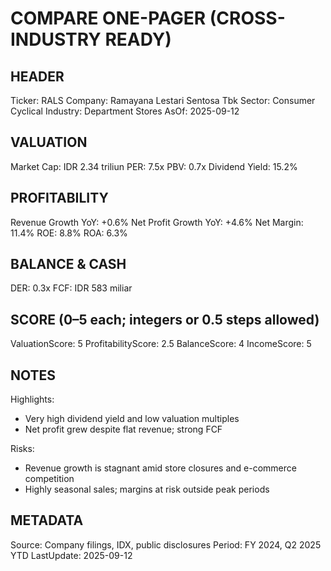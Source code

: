 # COMPARE ONE-PAGER (CROSS-INDUSTRY READY)

## HEADER
Ticker: RALS
Company: Ramayana Lestari Sentosa Tbk
Sector: Consumer Cyclical
Industry: Department Stores
AsOf: 2025-09-12

## VALUATION
Market Cap: IDR 2.34 triliun
PER: 7.5x
PBV: 0.7x
Dividend Yield: 15.2%

## PROFITABILITY
Revenue Growth YoY: +0.6%
Net Profit Growth YoY: +4.6%
Net Margin: 11.4%
ROE: 8.8%
ROA: 6.3%

## BALANCE & CASH
DER: 0.3x
FCF: IDR 583 miliar

## SCORE (0–5 each; integers or 0.5 steps allowed)
ValuationScore: 5
ProfitabilityScore: 2.5
BalanceScore: 4
IncomeScore: 5

## NOTES
Highlights:
- Very high dividend yield and low valuation multiples
- Net profit grew despite flat revenue; strong FCF

Risks:
- Revenue growth is stagnant amid store closures and e-commerce competition
- Highly seasonal sales; margins at risk outside peak periods

## METADATA
Source: Company filings, IDX, public disclosures
Period: FY 2024, Q2 2025 YTD
LastUpdate: 2025-09-12